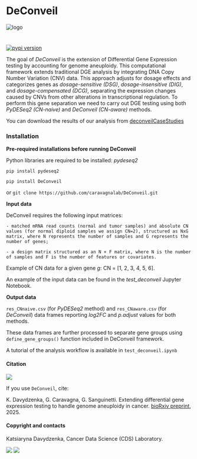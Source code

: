 # DeConveil 

![logo](https://raw.githubusercontent.com/caravagnalab/DeConveil/main/docs/deconveil_logo.png)

#
[![pypi version](https://img.shields.io/pypi/v/DeConveil)](https://pypi.org/project/DeConveil)

The goal of *DeConveil* is the extension of Differential Gene Expression testing by accounting for genome aneuploidy.
This computational framework extends traditional DGE analysis by integrating DNA Copy Number Variation (CNV) data.
This approach adjusts for dosage effects and categorizes genes as *dosage-sensitive (DSG)*, *dosage-insensitive (DIG)*, and *dosage-compensated (DCG)*, separating the expression changes caused by CNVs from other alterations in transcriptional regulation.
To perform this gene separation we need to carry out DGE testing using both *PyDESeq2 (CN-naive)* and *DeConveil (CN-aware)* methods.

You can download the results of our analysis from [deconveilCaseStudies](https://github.com/kdavydzenka/deconveilCaseStudies)


### Installation

**Pre-required installations before running DeConveil**

Python libraries are required to be installed: *pydeseq2*

`pip install pydeseq2`

`pip install DeConveil`

or `git clone https://github.com/caravagnalab/DeConveil.git`


**Input data**

DeConveil requires the following input matrices: 

    - matched mRNA read counts (normal and tumor samples) and absolute CN values (for normal diploid samples we assign CN=2), structured as NxG matrix, where N represents the number of samples and G represents the number of genes;
    
    - a design matrix structured as an N × F matrix, where N is the number of samples and F is the number of features or covariates.
    
Example of CN data for a given gene *g*:
CN = [1, 2, 3, 4, 5, 6].

An example of the input data can be found in the *test_deconveil* Jupyter Notebook.


**Output data**

`res_CNnaive.csv` (for *PyDESeq2* method) and `res_CNaware.csv` (for *DeConveil*) data frames reporting *log2FC* and *p.adjust* values for both methods.

These data frames are further processed to separate gene groups using `define_gene_groups()` function included in DeConveil framework.

A tutorial of the analysis workflow is available in `test_deconveil.ipynb`


#### Citation

[![](http://img.shields.io/badge/doi-10.1101/2025.03.29.646108-red.svg)](https://doi.org/10.1101/2025.03.29.646108)

If you use `DeConveil`, cite:

K. Davydzenka, G. Caravagna, G. Sanguinetti. Extending differential gene expression testing to handle genome aneuploidy in cancer. [bioRxiv preprint](https://doi.org/10.1101/2025.03.29.646108), 2025.


#### Copyright and contacts

Katsiaryna Davydzenka, Cancer Data Science (CDS) Laboratory.

[![](https://img.shields.io/badge/CDS%20Lab%20Github-caravagnalab-seagreen.svg)](https://github.com/caravagnalab)
[![](https://img.shields.io/badge/CDS%20Lab%20webpage-https://www.caravagnalab.org/-red.svg)](https://www.caravagnalab.org/)



